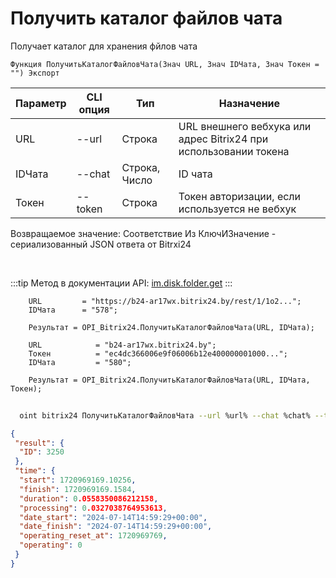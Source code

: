 ﻿---
sidebar_position: 20
---

# Получить каталог файлов чата
 Получает каталог для хранения фйлов чата



`Функция ПолучитьКаталогФайловЧата(Знач URL, Знач IDЧата, Знач Токен = "") Экспорт`

  | Параметр | CLI опция | Тип | Назначение |
  |-|-|-|-|
  | URL | --url | Строка | URL внешнего вебхука или адрес Bitrix24 при использовании токена |
  | IDЧата | --chat | Строка, Число | ID чата |
  | Токен | --token | Строка | Токен авторизации, если используется не вебхук |

  
  Возвращаемое значение:   Соответствие Из КлючИЗначение - сериализованный JSON ответа от Bitrxi24

<br/>

:::tip
Метод в документации API: [im.disk.folder.get](https://dev.1c-bitrix.ru/learning/course/index.php?COURSE_ID=93&LESSON_ID=11483)
:::
<br/>


```bsl title="Пример кода"
    URL         = "https://b24-ar17wx.bitrix24.by/rest/1/1o2...";
    IDЧата      = "578";

    Результат = OPI_Bitrix24.ПолучитьКаталогФайловЧата(URL, IDЧата);

    URL            = "b24-ar17wx.bitrix24.by";
    Токен          = "ec4dc366006e9f06006b12e400000001000...";
    IDЧата         = "580";

    Результат = OPI_Bitrix24.ПолучитьКаталогФайловЧата(URL, IDЧата, Токен);
```



```sh title="Пример команды CLI"
    
  oint bitrix24 ПолучитьКаталогФайловЧата --url %url% --chat %chat% --token %token%

```

```json title="Результат"
{
 "result": {
  "ID": 3250
 },
 "time": {
  "start": 1720969169.10256,
  "finish": 1720969169.1584,
  "duration": 0.0558350086212158,
  "processing": 0.0327038764953613,
  "date_start": "2024-07-14T14:59:29+00:00",
  "date_finish": "2024-07-14T14:59:29+00:00",
  "operating_reset_at": 1720969769,
  "operating": 0
 }
}
```
